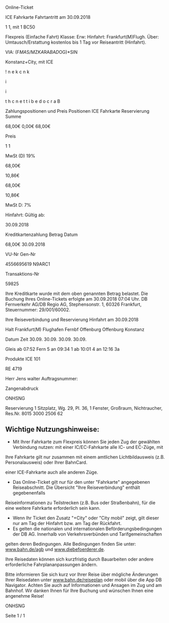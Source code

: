 Online-Ticket

ICE Fahrkarte
Fahrtantritt am 30.09.2018

1
1, mit 1 BC50

Flexpreis (Einfache Fahrt)
Klasse:
Erw:
Hinfahrt: Frankfurt(M)Flugh.
Über:
Umtausch/Erstattung kostenlos bis 1 Tag vor Reiseantritt (Hinfahrt).

VIA: (F*MA*S/MZ*KA*RA*BAD*OG)*SIN

 Konstanz+City, mit ICE

!
n
e
k
c
n
k

i

i

t
h
c
n
e
t
t
i
b
e
d
o
c
r
a
B

Zahlungspositionen und Preis
Positionen
ICE Fahrkarte
Reservierung
Summe

68,00€
0,00€
68,00€

Preis

1
1

MwSt (D) 19%

68,00€

10,86€

68,00€

10,86€

MwSt D: 7%

Hinfahrt:
Gültig ab:

30.09.2018

Kreditkartenzahlung
Betrag
Datum

68,00€
30.09.2018

VU-Nr
Gen-Nr

4556695619
N9ARC1

Transaktions-Nr

59825

Ihre Kreditkarte wurde mit dem oben genannten Betrag belastet. Die Buchung Ihres
Online-Tickets erfolgte am 30.09.2018 07:04 Uhr. DB Fernverkehr AG/DB Regio AG,
Stephensonstr. 1, 60326 Frankfurt, Steuernummer: 29/001/60002.

Ihre Reiseverbindung und Reservierung Hinfahrt am 30.09.2018

Halt
Frankfurt(M) Flughafen Fernbf
Offenburg
Offenburg
Konstanz

Datum Zeit
30.09.
30.09.
30.09.
30.09.

Gleis
ab 07:52 Fern 5
an 09:34 1
ab 10:01 4
an 12:16 3a

Produkte
ICE 101

RE 4719

Herr  Jens walter
Auftragsnummer:

Zangenabdruck

ONHSNG

Reservierung
1 Sitzplatz, Wg. 29, Pl. 36, 1 Fenster, Großraum,
Nichtraucher, Res.Nr. 8015 3000 2506 62

Wichtige Nutzungshinweise:
-
- Mit Ihrer Fahrkarte zum Flexpreis können Sie jeden Zug der gewählten Verbindung nutzen: mit einer IC/EC-Fahrkarte alle IC- und EC-Züge, mit

Ihre Fahrkarte gilt nur zusammen mit einem amtlichen Lichtbildausweis (z.B. Personalausweis) oder Ihrer BahnCard.

einer ICE-Fahrkarte auch alle anderen Züge.

- Das Online-Ticket gilt nur für den unter "Fahrkarte" angegebenen Reiseabschnitt. Die Übersicht "Ihre Reiseverbindung" enthält gegebenenfalls

Reiseinformationen zu Teilstrecken (z.B. Bus oder Straßenbahn), für die eine weitere Fahrkarte erforderlich sein kann.
- Wenn Ihr Ticket den Zusatz "+City" oder "City mobil" zeigt, gilt dieser nur am Tag der Hinfahrt bzw. am Tag der Rückfahrt.
- Es gelten die nationalen und internationalen Beförderungsbedingungen der DB AG. Innerhalb von Verkehrsverbünden und Tarifgemeinschaften

gelten deren Bedingungen. Alle Bedingungen finden Sie unter: www.bahn.de/agb und www.diebefoerderer.de.

Ihre Reisedaten können sich kurzfristig durch Bauarbeiten oder andere erforderliche Fahrplananpassungen ändern.

Bitte informieren Sie sich kurz vor Ihrer Reise über mögliche Änderungen Ihrer Reisedaten unter www.bahn.de/reiseplan oder mobil über die
App DB Navigator. Achten Sie auch auf Informationen und Ansagen im Zug und am Bahnhof. Wir danken Ihnen für Ihre Buchung und wünschen
Ihnen eine angenehme Reise!

ONHSNG

Seite 1 / 1


